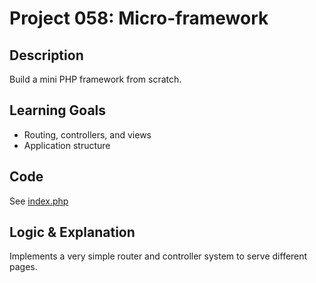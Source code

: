 # Project 058: Micro-framework

## Description
Build a mini PHP framework from scratch.

## Learning Goals
- Routing, controllers, and views
- Application structure

## Code
See [index.php](index.php)

## Logic & Explanation
Implements a very simple router and controller system to serve different pages.
